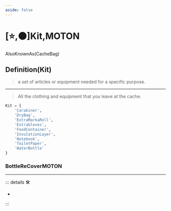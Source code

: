 ```yaml
---
aside: false
---
```

# [⭐,🟠]<labor>Kit</labor>,<motor>MOTON</motor>

AlsoKnownAs(CacheBag)

## Definition(Kit)
>
> a set of articles or equipment needed for a specific purpose.
---
> All the clothing and equipment that you leave at the cache.

```py
Kit = {
    'Carabiner',
    'DryBag',
    'ExtraMarkaRoll',
    'ExtraGloves',
    'FoodContainer',
    'InsulationLayer',
    'Notebook',
    'ToiletPaper',
    'WaterBottle'
}
```

### BottleReCoverMOTON

---

<!-- =================================================== -->
<!-- =================================================== -->
<!-- =================================================== -->
<!-- =================================================== -->
<!-- =================================================== -->
::: details 🛠

-

:::
